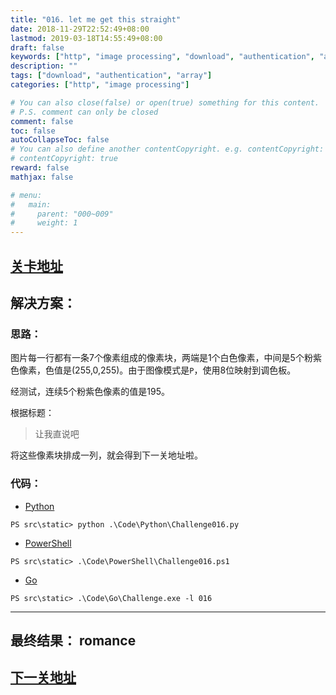 ```yaml
---
title: "016. let me get this straight"
date: 2018-11-29T22:52:49+08:00
lastmod: 2019-03-18T14:55:49+08:00
draft: false
keywords: ["http", "image processing", "download", "authentication", "array"]
description: ""
tags: ["download", "authentication", "array"]
categories: ["http", "image processing"]

# You can also close(false) or open(true) something for this content.
# P.S. comment can only be closed
comment: false
toc: false
autoCollapseToc: false
# You can also define another contentCopyright. e.g. contentCopyright: "This is another copyright."
# contentCopyright: true
reward: false
mathjax: false

# menu:
#   main:
#     parent: "000~009"
#     weight: 1
---
```


## [关卡地址][1]

## 解决方案：

### 思路：

图片每一行都有一条7个像素组成的像素块，两端是1个白色像素，中间是5个粉紫色像素，色值是(255,0,255)。由于图像模式是`P`，使用8位映射到调色板。

经测试，连续5个粉紫色像素的值是195。

根据标题：

>让我直说吧

将这些像素块排成一列，就会得到下一关地址啦。

### 代码：

* [Python][2]

```
PS src\static> python .\Code\Python\Challenge016.py
```

* [PowerShell][3]

```
PS src\static> .\Code\PowerShell\Challenge016.ps1
```

* [Go][4]

```
PS src\static> .\Code\Go\Challenge.exe -l 016
```

---
## 最终结果： romance

## [下一关地址][5]

[1]: http://www.pythonchallenge.com/pc/return/mozart.html
[2]: /Code/Python/Challenge016.py "点我查看源码"
[3]: /Code/PowerShell/Challenge016.ps1 "点我查看源码"
[4]: /Code/Go/Challenge016.go "点我查看源码"
[5]: http://www.pythonchallenge.com/pc/return/romance.html
